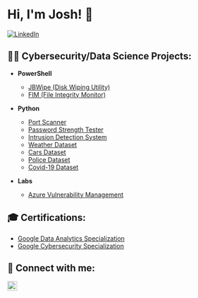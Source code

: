 # Hi, I'm Josh! 👋
[![LinkedIn](https://img.shields.io/badge/LinkedIn-Cybersecurity%20Professional%2C%20Programmer-blue)](https://www.linkedin.com/in/joshua-baldwin81)

## 👨‍💻 Cybersecurity/Data Science Projects:

- **PowerShell**
  - [JBWipe (Disk Wiping Utility)](https://github.com/jb8250/jbwipe)
  - [FIM (File Integrity Monitor)](https://github.com/jb8250/fim)

- **Python**
  - [Port Scanner](https://github.com/jb8250/portscanner)
  - [Password Strength Tester](https://github.com/jb8250/passwordstrength)
  - [Intrusion Detection System](https://github.com/jb8250/ids)
  - [Weather Dataset](https://github.com/jb8250/pythonweather)
  - [Cars Dataset](https://github.com/jb8250/pythoncars)
  - [Police Dataset](https://www.kaggle.com/joshuaadambaldwin/python-data-analytics-project-police)
  - [Covid-19 Dataset](https://www.kaggle.com/joshuaadambaldwin/python-data-analytics-project-covid)
- **Labs**
  - [Azure Vulnerability Management](https://github.com/jb8250/azurevuln)
    
## 🎓 Certifications:

- [Google Data Analytics Specialization](https://www.coursera.org/account/accomplishments/specialization/certificate/4VAVTQYA9X4S)
- [Google Cybersecurity Specialization](https://www.coursera.org/account/accomplishments/specialization/certificate/RFMLVESJ27ML)

## 🤳 Connect with me:

[<img align="left" alt="jb8250 | LinkedIn" width="22px" src="https://cdn.jsdelivr.net/npm/simple-icons@v3/icons/linkedin.svg" />][linkedin]

[linkedin]: https://www.linkedin.com/in/joshua-baldwin81


